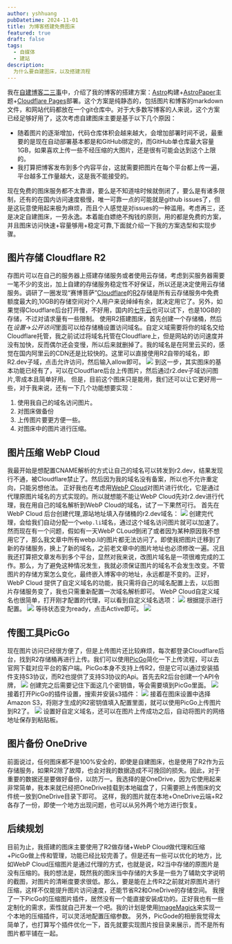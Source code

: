 ```yaml
---
author: yshhuang
pubDatetime: 2024-11-01
title: 为博客搭建免费图床
featured: true
draft: false
tags:
  - 自媒体
  - 建站
description:
  为什么要自建图床，以及搭建流程
---
```

我在[自建博客二三事](https://blog.yshhuang.top/posts/2024/%E8%87%AA%E5%BB%BA%E5%8D%9A%E5%AE%A2%E4%BA%8C%E4%B8%89%E4%BA%8B/)中，介绍了我的博客的搭建方案：[Astro](https://astro.build/)构建+[AstroPaper](https://astro.build/themes/details/astropaper/)主题+[Cloudflare Pages](https://developers.cloudflare.com/pages/)部署。这个方案是纯静态的，包括图片和博客的markdown文件，和网站代码都放在一个git仓库中。对于大多数写博客的人来说，这个方案已经足够好用了，这次考虑自建图床主要是基于以下几个原因：
  - 随着图片的逐渐增加，代码仓库体积会越来越大，会增加部署时间不说，最重要的是现在自动部署基本都是和GitHub绑定的，而GitHub单仓库最大容量1GB，如果喜欢上传一些不经压缩的大图片，还是很有可能会达到这个上限的。
  - 我打算把博客发布到多个内容平台，这就需要把图片在每个平台都上传一遍，平台越多工作量越大，这是我不能接受的。

现在免费的图床服务都不太靠谱，要么是不知道啥时候就倒闭了，要么是有诸多限制，还有的在国内访问速度极慢，唯一可靠一点的可能就是github issues了，但是这玩意使用起来极为麻烦，而且个人感觉是对issues的一种滥用。考虑再三，还是决定自建图床，一劳永逸。本着能白嫖绝不掏钱的原则，用的都是免费的方案，并且图床访问快速+容量够用+稳定可靠,下面就介绍一下我的方案选型和实现步骤。

## 图片存储 Cloudflare R2
存图片可以在自己的服务器上搭建存储服务或者使用云存储，考虑到买服务器需要一笔不少的支出，加上自建的存储服务稳定性不好保证，所以还是决定使用云存储服务。调研了一圈发现“赛博菩萨”[Cloudflare](https://www.cloudflare.com/)的[R2](https://developers.cloudflare.com/r2/)存储是所有云存储服务中免费额度最大的,10GB的存储空间对个人用户来说绰绰有余，就决定用它了。另外，如果觉得Cloudflare后台打开慢，不好用，国内的[七牛云](https://developer.qiniu.com/kodo)也可以试下，也是10GB的存储，不过对请求量有一些限制。
使用R2搭建图床，首先创建一个存储桶，然后在$设置$->$公开访问$里面可以给存储桶设置访问域名。自定义域需要将你的域名交给Cloudflare托管，我之前试过将域名托管在Cloudflare上，但是网站的访问速度并没有加快，反而偶尔还会变慢，所以后来就删掉了。我的域名是在阿里云买的，感觉在国内阿里云的CDN还是比较快的。这里可以直接使用R2自带的域名，即R2.dev子域，点击允许访问，然后输入allow即可。
![](https://assets.yshhuang.top/2024/11/143143020aff34d400876c19b027ec49.jpeg)
到这一步，其实图床的基本功能已经有了，可以在Cloudflare后台上传图片，然后通过r2.dev子域访问图片,零成本且简单好用。
但是，目前这个图床只是能用，我们还可以让它更好用一些，对于我来说，还有一下几个功能想要实现：
  1. 使用我自己的域名访问图片。
  2. 对图床做备份
  3. 上传图片要更方便一些。
  4. 对图床中的图片进行压缩。
## 图片压缩 WebP Cloud
我最开始是想配置CNAME解析的方式让自己的域名可以转发到r2.dev，结果发现行不通，被Cloudflare禁止了。然后因为我的域名没有备案，所以也不允许重定向，只能另想他法。
正好我也在考虑用[WebP Cloud](https://webp.se/)对图片进行优化，它是通过代理原图片域名的方式实现的。所以就想能不能让WebP Cloud先对r2.dev进行代理，我在用自己的域名解析到WebP Cloud的域名，试了一下果然可行。
首先在 WebP Cloud 后台创建代理,源站地址填入存储桶的r2.dev域名：
![](https://assets.yshhuang.top/2024/11/66d1afd4cdce1bc8df5dcedbf06e59a7.jpeg)
创建完代理，会给我们自动分配一个`webp.li`域名，通过这个域名访问图片就可以加速了。然而现在有一个问题，假如有一天WebP CLoud倒闭了或者因为某种原因我不想用它了，那么我文章中所有webp.li的图片都无法访问了。即使我把图片迁移到了新的存储服务，换上了新的域名，之前老文章中的图片地址也必须修改一遍。况且我还打算把文章发布到多个平台，显然对我来说，改图片域名是一项很难完成的工作。那么，为了避免这种情况发生，我就必须保证图片的域名不会发生改变。不管图片的存储方案怎么变化，最终嵌入博客中的地址，永远都是不变的。正好，WebP Cloud 提供了自定义域名的功能，我只需将自己的域名配置上去，以后图片存储服务变了，我也只需重新配置一次域名解析即可。
WebP Cloud自定义域名也很简单，打开刚才配置的代理，可以看到自定义域名选项：
![](https://assets.yshhuang.top/2024/11/5dcafefa3464856f1b9f008566e930a7.jpeg)
根据提示进行配置。
![](https://assets.yshhuang.top/2024/11/c30641e61a42fb8a427795d5e2f6e9ff.jpeg)
等待状态变为ready，点击Active即可。
![](https://assets.yshhuang.top/2024/11/13acec5c73a2b86229e00f765bb979c8.jpeg)
## 传图工具PicGo
现在图片访问已经很方便了，但是上传图片还比较麻烦，每次都登录Cloudflare后台，找到R2存储桶再进行上传。我们可以使用[PicGo](https://picgo.github.io/PicGo-Doc/)简化一下上传流程，可以去官网下载对应平台的客户端。PicGo本身不支持上传R2，但是它可以通过安装插件支持S3协议，而R2也提供了支持S3协议的Api。首先去R2后台创建一个API令牌，
![](https://assets.yshhuang.top/2024/11/9a017ec210e689592c18d7531073e3f7.jpg)
创建完之后需要记住下面这几个密钥值，等会需要填到PicGo里面。
![](https://assets.yshhuang.top/2024/11/1195f7fc318ffe94a326d359551e12f9.jpg)
接着打开PicGo的插件设置，搜索并安装s3插件：
![](https://assets.yshhuang.top/2024/11/c8a4206582d6cb4470f3ebfa167544c3.png)
接着在图床设置中选择Amazon S3，将刚才生成的R2密钥值填入配置里面，就可以使用PicGo上传图片到R2了。
![](https://assets.yshhuang.top/2024/11/f778ced1bfdc38bc513842703576fd47.jpg)
设置好自定义域名，还可以在图片上传成功之后，自动将图片的网络地址保存到粘贴板。
## 图片备份 OneDrive
前面说过，任何图床都不是100%安全的，即使是自建图床，也是使用了R2作为云存储服务，如果R2除了故障，也会对我的数据造成不可挽回的损失。因此，对于重要的数据还是要做好备份，以防万一。我选择的是OneDrive，因为它使用起来非常简单，我本来就已经把OneDrive挂载到本地磁盘了，只需要把上传图床的文件统一放到OneDrive目录下即可。
这样，我的图片就在本地+OneDrive云端+R2各存了一份，即使一个地方出现问题，也可以从另外两个地方进行恢复。
## 后续规划 
目前为止，我搭建的图床主要使用了R2做存储+WebP Cloud做代理和压缩+PicGo做上传和管理，功能已经比较完善了。但是还有一些可以优化的地方，比如WebP Cloud压缩图片是通过代理的方式，也就是说，R2当中存储的原图片是没有压缩的。我的想法是，既然我的图床当中存储的大多是一些为了辅助文字说明的截图，对图片的清晰度要求很低。那么，要是能在上传R2之前就对原图片进行压缩，这样不仅能提升图片访问速度，还能节省R2和OneDrive的存储空间。
我搜了一下PicGo的压缩图片插件，居然没有一个能直接安装成功的。正好我也有一些定制化的需求，索性就自己开发一个吧。我的计划是使用[ImageMagick](https://imagemagick.org/)来实现一个本地的压缩插件，可以灵活地配置压缩参数。
另外，PicGode的相册我觉得太简单了，也打算写个插件优化一下，首先就要实现图片按目录来展示，而不是所有图片都平铺在一起。